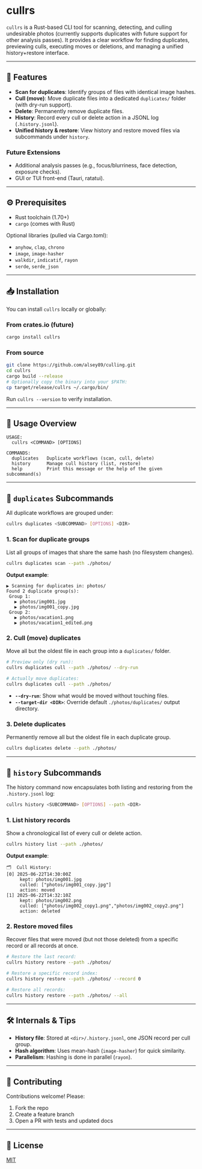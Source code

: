 # cullrs

`cullrs` is a Rust-based CLI tool for scanning, detecting, and culling undesirable photos (currently supports duplicates with future support for other analysis passes). It provides a clear workflow for finding duplicates, previewing culls, executing moves or deletions, and managing a unified history+restore interface.

---

## 🚀 Features

- **Scan for duplicates**: Identify groups of files with identical image hashes.
- **Cull (move)**: Move duplicate files into a dedicated `duplicates/` folder (with dry-run support).
- **Delete**: Permanently remove duplicate files.
- **History**: Record every cull or delete action in a JSONL log (`.history.jsonl`).
- **Unified history & restore**: View history and restore moved files via subcommands under `history`.

### Future Extensions

- Additional analysis passes (e.g., focus/blurriness, face detection, exposure checks).
- GUI or TUI front-end (Tauri, ratatui).

---

## ⚙️ Prerequisites

- Rust toolchain (1.70+)
- `cargo` (comes with Rust)

Optional libraries (pulled via Cargo.toml):

- `anyhow`, `clap`, `chrono`
- `image`, `image-hasher`
- `walkdir`, `indicatif`, `rayon`
- `serde`, `serde_json`

---

## 📥 Installation

You can install `cullrs` locally or globally:

### From crates.io (future)

```sh
cargo install cullrs
```

### From source

```sh
git clone https://github.com/alsey89/culling.git
cd cullrs
cargo build --release
# Optionally copy the binary into your $PATH:
cp target/release/cullrs ~/.cargo/bin/
```

Run `cullrs --version` to verify installation.

---

## 📝 Usage Overview

```text
USAGE:
  cullrs <COMMAND> [OPTIONS]

COMMANDS:
  duplicates   Duplicate workflows (scan, cull, delete)
  history      Manage cull history (list, restore)
  help         Print this message or the help of the given subcommand(s)
```

---

## 📂 `duplicates` Subcommands

All duplicate workflows are grouped under:

```sh
cullrs duplicates <SUBCOMMAND> [OPTIONS] <DIR>
```

### 1. Scan for duplicate groups

List all groups of images that share the same hash (no filesystem changes).

```sh
cullrs duplicates scan --path ./photos/
```

**Output example**:

```
▶ Scanning for duplicates in: photos/
Found 2 duplicate group(s):
 Group 1:
   ▶ photos/img001.jpg
   ▶ photos/img001_copy.jpg
 Group 2:
   ▶ photos/vacation1.png
   ▶ photos/vacation1_edited.png
```

### 2. Cull (move) duplicates

Move all but the oldest file in each group into a `duplicates/` folder.

```sh
# Preview only (dry run):
cullrs duplicates cull --path ./photos/ --dry-run

# Actually move duplicates:
cullrs duplicates cull --path ./photos/
```

- **`--dry-run`**: Show what would be moved without touching files.
- **`--target-dir <DIR>`**: Override default `./photos/duplicates/` output directory.

### 3. Delete duplicates

Permanently remove all but the oldest file in each duplicate group.

```sh
cullrs duplicates delete --path ./photos/
```

---

## 📜 `history` Subcommands

The history command now encapsulates both listing and restoring from the `.history.jsonl` log:

```sh
cullrs history <SUBCOMMAND> [OPTIONS] --path <DIR>
```

### 1. List history records

Show a chronological list of every cull or delete action.

```sh
cullrs history list --path ./photos/
```

**Output example**:

```
🗂️  Cull History:
[0] 2025-06-22T14:30:00Z
     kept: photos/img001.jpg
     culled: ["photos/img001_copy.jpg"]
     action: moved
[1] 2025-06-22T14:32:10Z
     kept: photos/img002.png
     culled: ["photos/img002_copy1.png","photos/img002_copy2.png"]
     action: deleted
```

### 2. Restore moved files

Recover files that were moved (but not those deleted) from a specific record or all records at once.

```sh
# Restore the last record:
cullrs history restore --path ./photos/

# Restore a specific record index:
cullrs history restore --path ./photos/ --record 0

# Restore all records:
cullrs history restore --path ./photos/ --all
```

---

## 🛠️ Internals & Tips

- **History file**: Stored at `<dir>/.history.jsonl`, one JSON record per cull group.
- **Hash algorithm**: Uses mean-hash (`image-hasher`) for quick similarity.
- **Parallelism**: Hashing is done in parallel (`rayon`).

---

## 🤝 Contributing

Contributions welcome! Please:

1. Fork the repo
2. Create a feature branch
3. Open a PR with tests and updated docs

---

## 📄 License

[MIT](LICENSE)
